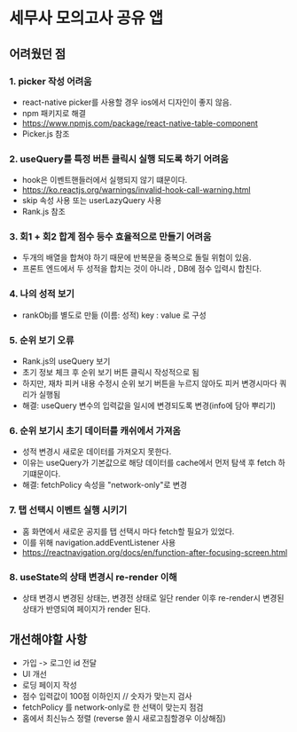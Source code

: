 # 세무사 모의고사 공유 앱

## 어려웠던 점

### 1. picker 작성 어려움

- react-native picker를 사용할 경우 ios에서 디자인이 좋지 않음.
- npm 패키지로 해결
- https://www.npmjs.com/package/react-native-table-component
- Picker.js 참조

### 2. useQuery를 특정 버튼 클릭시 실행 되도록 하기 어려움

- hook은 이벤트핸들러에서 실행되지 않기 떄문이다.
- https://ko.reactjs.org/warnings/invalid-hook-call-warning.html
- skip 속성 사용 또는 userLazyQuery 사용
- Rank.js 참조

### 3. 회1 + 회2 합계 점수 등수 효율적으로 만들기 어려움

- 두개의 배열을 합쳐야 하기 때문에 반복문을 중복으로 돌릴 위험이 있음.
- 프론트 엔드에서 두 성적을 합치는 것이 아니라 , DB에 점수 입력시 합친다.

### 4. 나의 성적 보기

- rankObj를 별도로 만듦 (이름: 성적) key : value 로 구성

### 5. 순위 보기 오류

- Rank.js의 useQuery 보기
- 초기 정보 체크 후 순위 보기 버튼 클릭시 작성적으로 됨
- 하지만, 재차 피커 내용 수정시 순위 보기 버튼을 누르지 않아도 피커 변경시마다 쿼리가 실행됨
- 해결: useQuery 변수의 입력값을 일시에 변경되도록 변경(info에 담아 뿌리기)

### 6. 순위 보기시 초기 데이터를 캐쉬에서 가져옴

- 성적 변경시 새로운 데이터를 가져오지 못한다.
- 이유는 useQuery가 기본값으로 해당 데이터를 cache에서 먼저 탐색 후 fetch 하기떄문이다.
- 해결: fetchPolicy 속성을 "network-only"로 변경

### 7. 탭 선택시 이벤트 실행 시키기

- 홈 화면에서 새로운 공지를 탭 선택시 마다 fetch할 필요가 있었다.
- 이를 위해 navigation.addEventListener 사용
- https://reactnavigation.org/docs/en/function-after-focusing-screen.html

### 8. useState의 상태 변경시 re-render 이해

- 상태 변경시 변경된 상태는, 변경전 상태로 일단 render 이후 re-render시 변경된 상태가 반영되여
  페이지가 render 된다.

## 개선해야할 사항

- 가입 -> 로그인 id 전달
- UI 개선
- 로딩 페이지 작성
- 점수 입력값이 100점 이하인지 // 숫자가 맞는지 검사
- fetchPolicy 를 network-only로 한 선택이 맞는지 점검
- 홈에서 최신뉴스 정렬 (reverse 쓸시 새로고침할경우 이상해짐)
